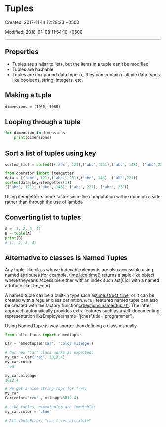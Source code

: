 # Tuples

Created: 2017-11-14 12:28:23 +0500

Modified: 2018-04-08 11:54:10 +0500

---

## Properties

- Tuples are similar to lists, but the items in a tuple can't be modified
- Tuples are hashable
- Tuples are compound data type i.e. they can contain multiple data types like booleans, string, integers, etc.

## Making a tuple

`dimensions = (1920, 1080)`

## Looping through a tuple

```python
for dimension in dimensions:
    print(dimensions)
```

## Sort a list of tuples using key

```python
sorted_list = sorted([('abc', 121),('abc', 231),('abc', 148), ('abc',221)], key=lambda x: x[1])

from operator import itemgetter
data = [('abc', 121),('abc', 231),('abc', 148), ('abc',221)]
sorted(data,key=itemgetter(1))
[('abc', 121), ('abc', 148), ('abc', 221), ('abc', 231)]
```

Using itemgetter is more faster since the computation will be done on c side rather than through the use of lambda

## Converting list to tuples

```python
A = [1, 2, 3, 4]
B = tuple(A)
print(B)
# (1, 2, 3, 4)
```

## Alternative to classes is Named Tuples

Any tuple-like class whose indexable elements are also accessible using named attributes (for example, [time.localtime()](http://library/time.html) returns a tuple-like object where theyearis accessible either with an index such ast[0]or with a named attribute liket.tm_year).

A named tuple can be a built-in type such as[time.struct_time](http://library/time.html), or it can be created with a regular class definition. A full featured named tuple can also be created with the factory function[collections.namedtuple()](http://library/collections.html). The latter approach automatically provides extra features such as a self-documenting representation likeEmployee(name='jones',title='programmer').

Using NamedTuple is way shorter than defining a class manually

```python
from collections import namedtuple

Car = namedtuple('Car', 'color mileage')

# Our new "Car" class works as expected:
my_car = Car('red', 3812.4)
my_car.color
'red'

my_car.mileage
3812.4

# We get a nice string repr for free:
my_car
Car(color='red' , mileage=3812.4)

# Like tuples, namedtuples are immutable:
my_car.color = 'blue'

# AttributeError: "can't set attribute"
```